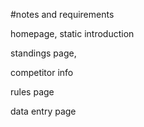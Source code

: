 #notes and requirements

homepage, static introduction

standings page, 

competitor info

rules page

data entry page